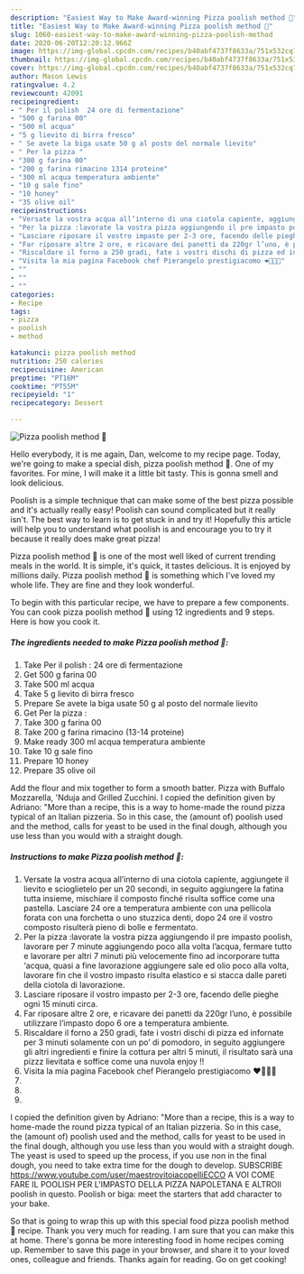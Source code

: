 ```yaml
---
description: "Easiest Way to Make Award-winning Pizza poolish method 🍕"
title: "Easiest Way to Make Award-winning Pizza poolish method 🍕"
slug: 1060-easiest-way-to-make-award-winning-pizza-poolish-method
date: 2020-06-20T12:20:12.966Z
image: https://img-global.cpcdn.com/recipes/b40abf4737f8633a/751x532cq70/pizza-poolish-method-🍕-recipe-main-photo.jpg
thumbnail: https://img-global.cpcdn.com/recipes/b40abf4737f8633a/751x532cq70/pizza-poolish-method-🍕-recipe-main-photo.jpg
cover: https://img-global.cpcdn.com/recipes/b40abf4737f8633a/751x532cq70/pizza-poolish-method-🍕-recipe-main-photo.jpg
author: Mason Lewis
ratingvalue: 4.2
reviewcount: 42091
recipeingredient:
- " Per il polish  24 ore di fermentazione"
- "500 g farina 00"
- "500 ml acqua"
- "5 g lievito di birra fresco"
- " Se avete la biga usate 50 g al posto del normale lievito"
- " Per la pizza "
- "300 g farina 00"
- "200 g farina rimacino 1314 proteine"
- "300 ml acqua temperatura ambiente"
- "10 g sale fino"
- "10 honey"
- "35 olive oil"
recipeinstructions:
- "Versate la vostra acqua all’interno di una ciotola capiente, aggiungete il lievito e scioglietelo per un 20 secondi, in seguito aggiungere la fatina tutta insieme, mischiare il composto finché risulta soffice come una pastella. Lasciare 24 ore a temperatura ambiente con una pellicola forata con una forchetta o uno stuzzica denti, dopo 24 ore il vostro composto risulterà pieno di bolle e fermentato."
- "Per la pizza :lavorate la vostra pizza aggiungendo il pre impasto poolish, lavorare per 7 minute aggiungendo poco alla volta l’acqua, fermare tutto e lavorare per altri 7 minuti più velocemente fino ad incorporare tutta ‘acqua, quasi a fine lavorazione aggiungere sale ed olio poco alla volta, lavorare fin che il vostro impasto risulta elastico e si stacca dalle pareti della ciotola di lavorazione."
- "Lasciare riposare il vostro impasto per 2-3 ore, facendo delle pieghe ogni 15 minuti circa."
- "Far riposare altre 2 ore, e ricavare dei panetti da 220gr l’uno, è possibile utilizzare l’impasto dopo 6 ore a temperatura ambiente."
- "Riscaldare il forno a 250 gradi, fate i vostri dischi di pizza ed infornate per 3 minuti solamente con un po’ di pomodoro, in seguito aggiungere gli altri ingredienti e finire la cottura per altri 5 minuti, il risultato sarà una pizzz lievitata e soffice come una nuvola enjoy !!"
- "Visita la mia pagina Facebook chef Pierangelo prestigiacomo ❤️🍕🇮🇹"
- ""
- ""
- ""
categories:
- Recipe
tags:
- pizza
- poolish
- method

katakunci: pizza poolish method 
nutrition: 250 calories
recipecuisine: American
preptime: "PT16M"
cooktime: "PT55M"
recipeyield: "1"
recipecategory: Dessert

---
```



![Pizza poolish method 🍕](https://img-global.cpcdn.com/recipes/b40abf4737f8633a/751x532cq70/pizza-poolish-method-🍕-recipe-main-photo.jpg)

Hello everybody, it is me again, Dan, welcome to my recipe page. Today, we're going to make a special dish, pizza poolish method 🍕. One of my favorites. For mine, I will make it a little bit tasty. This is gonna smell and look delicious.

Poolish is a simple technique that can make some of the best pizza possible and it&#39;s actually really easy! Poolish can sound complicated but it really isn&#39;t. The best way to learn is to get stuck in and try it! Hopefully this article will help you to understand what poolish is and encourage you to try it because it really does make great pizza!

Pizza poolish method 🍕 is one of the most well liked of current trending meals in the world. It is simple, it's quick, it tastes delicious. It is enjoyed by millions daily. Pizza poolish method 🍕 is something which I've loved my whole life. They are fine and they look wonderful.


To begin with this particular recipe, we have to prepare a few components. You can cook pizza poolish method 🍕 using 12 ingredients and 9 steps. Here is how you cook it.

<!--inarticleads1-->

##### The ingredients needed to make Pizza poolish method 🍕:

1. Take  Per il polish : 24 ore di fermentazione
1. Get 500 g farina 00
1. Take 500 ml acqua
1. Take 5 g lievito di birra fresco
1. Prepare  Se avete la biga usate 50 g al posto del normale lievito
1. Get  Per la pizza :
1. Take 300 g farina 00
1. Take 200 g farina rimacino (13-14 proteine)
1. Make ready 300 ml acqua temperatura ambiente
1. Take 10 g sale fino
1. Prepare 10 honey
1. Prepare 35 olive oil


Add the flour and mix together to form a smooth batter. Pizza with Buffalo Mozzarella, &#39;Nduja and Grilled Zucchini. I copied the definition given by Adriano: &#34;More than a recipe, this is a way to home-made the round pizza typical of an Italian pizzeria. So in this case, the (amount of) poolish used and the method, calls for yeast to be used in the final dough, although you use less than you would with a straight dough. 

<!--inarticleads2-->

##### Instructions to make Pizza poolish method 🍕:

1. Versate la vostra acqua all’interno di una ciotola capiente, aggiungete il lievito e scioglietelo per un 20 secondi, in seguito aggiungere la fatina tutta insieme, mischiare il composto finché risulta soffice come una pastella. Lasciare 24 ore a temperatura ambiente con una pellicola forata con una forchetta o uno stuzzica denti, dopo 24 ore il vostro composto risulterà pieno di bolle e fermentato.
1. Per la pizza :lavorate la vostra pizza aggiungendo il pre impasto poolish, lavorare per 7 minute aggiungendo poco alla volta l’acqua, fermare tutto e lavorare per altri 7 minuti più velocemente fino ad incorporare tutta ‘acqua, quasi a fine lavorazione aggiungere sale ed olio poco alla volta, lavorare fin che il vostro impasto risulta elastico e si stacca dalle pareti della ciotola di lavorazione.
1. Lasciare riposare il vostro impasto per 2-3 ore, facendo delle pieghe ogni 15 minuti circa.
1. Far riposare altre 2 ore, e ricavare dei panetti da 220gr l’uno, è possibile utilizzare l’impasto dopo 6 ore a temperatura ambiente.
1. Riscaldare il forno a 250 gradi, fate i vostri dischi di pizza ed infornate per 3 minuti solamente con un po’ di pomodoro, in seguito aggiungere gli altri ingredienti e finire la cottura per altri 5 minuti, il risultato sarà una pizzz lievitata e soffice come una nuvola enjoy !!
1. Visita la mia pagina Facebook chef Pierangelo prestigiacomo ❤️🍕🇮🇹
1. 
1. 
1. 


I copied the definition given by Adriano: &#34;More than a recipe, this is a way to home-made the round pizza typical of an Italian pizzeria. So in this case, the (amount of) poolish used and the method, calls for yeast to be used in the final dough, although you use less than you would with a straight dough. The yeast is used to speed up the process, if you use non in the final dough, you need to take extra time for the dough to develop. SUBSCRIBE https://www.youtube.com/user/maestrovitoiacopelliECCO A VOI COME FARE IL POOLISH PER L&#39;IMPASTO DELLA PIZZA NAPOLETANA E ALTROIl poolish in questo. Poolish or biga: meet the starters that add character to your bake. 

So that is going to wrap this up with this special food pizza poolish method 🍕 recipe. Thank you very much for reading. I am sure that you can make this at home. There's gonna be more interesting food in home recipes coming up. Remember to save this page in your browser, and share it to your loved ones, colleague and friends. Thanks again for reading. Go on get cooking!
